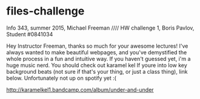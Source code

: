 # files-challenge
Info 343, summer 2015, Michael Freeman //// HW challenge 1, Boris Pavlov, Student #0841034

Hey Instructor Freeman, thanks so much for your awesome lectures! I've always wanted to make beautiful webpages, and you've demystified the whole process in a fun and intuitive
way. If you haven't guessed yet, i'm a huge music nerd. You should check out karamel kel If youre into low key background beats (not sure if that's your thing, or just a class thing), link below. Unfortunately not up on spotify yet :(    

http://karamelkel1.bandcamp.com/album/under-and-under
